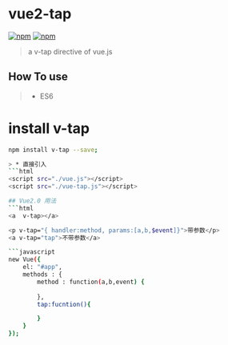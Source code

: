 # vue2-tap 
[![npm](https://img.shields.io/npm/v/v-tap.svg)](https://www.npmjs.com/package/v-tap) [![npm](https://img.shields.io/npm/dm/v-tap.svg)](https://www.npmjs.com/package/v-tap)

> a v-tap directive of vue.js
## How To use
> * ES6


# install v-tap  
``` bash
npm install v-tap --save; 

> * 直接引入
```html
<script src="./vue.js"></script>
<script src="./vue-tap.js"></script>

## Vue2.0 用法
```html
<a  v-tap></a>

<p v-tap="{ handler:method, params:[a,b,$event]}">带参数</p>
<a v-tap="tap">不带参数</a>

```javascript
new Vue({
	el: "#app",
	methods : {
		method : function(a,b,event) {
			
		},
        tap:fucntion(){

        }
	}
});
